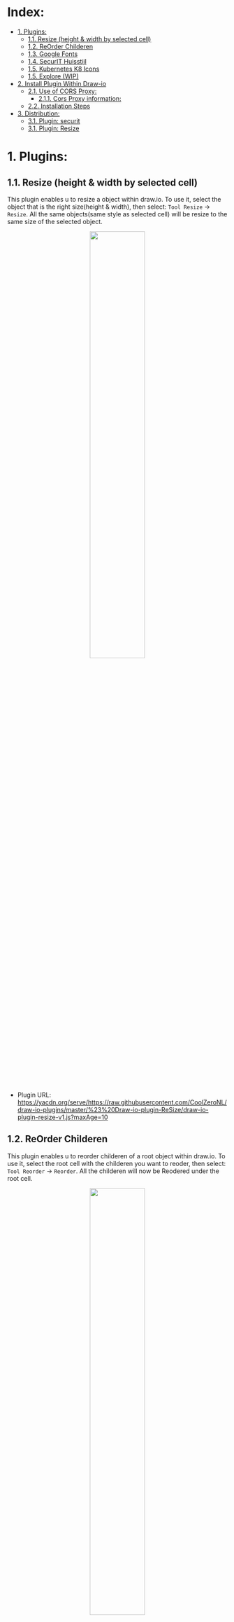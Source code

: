  # Index:

<!-- TOC -->

- [1. Plugins:](#1-plugins)
    - [1.1. Resize (height & width by selected cell)](#11-resize-height--width-by-selected-cell)
    - [1.2. ReOrder Childeren](#12-reorder-childeren)
    - [1.3. Google Fonts](#13-google-fonts)
    - [1.4. SecurIT Huisstijl](#14-securit-huisstijl)
    - [1.5. Kubernetes K8 Icons](#15-kubernetes-k8-icons)
    - [1.5. Explore (WIP)](#15-explore-wip)
- [2. Install Plugin Within Draw-io](#2-install-plugin-within-draw-io)
    - [2.1. Use of CORS Proxy:](#21-use-of-cors-proxy)
        - [2.1.1. Cors Proxy information:](#211-cors-proxy-information)
    - [2.2. Installation Steps](#22-installation-steps)
- [3. Distribution:](#3-distribution)
    - [3.1. Plugin: securit](#31-plugin-securit)
    - [3.1. Plugin: Resize](#31-plugin-resize)

<!-- /TOC -->



# 1. Plugins:

## 1.1. Resize (height & width by selected cell)
This plugin enables u to resize a object within draw.io. To use it, select the object that is the right size(height & width), then select: `Tool Resize` -> `Resize`. All the same objects(same style as selected cell) will be resize to the same size of the selected object.

<p align="center">
  <img width="50%" src="./readme.images/example-draw-io-plugin-resize.gif">
</p>

- Plugin URL: https://yacdn.org/serve/https://raw.githubusercontent.com/CoolZeroNL/draw-io-plugins/master/%23%20Draw-io-plugin-ReSize/draw-io-plugin-resize-v1.js?maxAge=10

## 1.2. ReOrder Childeren
This plugin enables u to reorder childeren of a root object within draw.io. To use it, select the root cell with the childeren you want to reoder, then select: `Tool Reorder` -> `Reorder`. All the childeren will now be Reodered under the root cell.

<p align="center">
  <img width="50%" src="./readme.images/example-draw-io-plugin-reorder-childs.gif">
</p>

- Plugin URL: https://yacdn.org/serve/https://raw.githubusercontent.com/CoolZeroNL/draw-io-plugins/master/%23%20Draw-io-plugin-ReOrder/draw-io-plugin-reorder-childeren-v3.js?maxAge=10

## 1.3. Google Fonts
<!-- https://github.com/jgraph/drawio/issues/577 -->
This plugin enables you the use of all the google fonts within draw.io.

I have added to the custom fonts "Roboto", "Open Sans" & "Libre Franklin". But you can load more if u want by entering the name of the font family in the `Font` -> `custom...` option.

- Plugin URL: https://yacdn.org/serve/https://raw.githubusercontent.com/CoolZeroNL/draw-io-plugins/master/%23%20Draw-io-plugin-Google-Fonts/google-fonts-v1.js?maxAge=10
  
  - Will do:
    - Install all Google Fonts into Browser

  - Load Custom Fonts: 
    - Libre Franklin
    - Roboto
    - Open Sans

    For the complete list of fonts: [Google Fonts](https://github.com/CoolZeroNL/draw-io-plugins/blob/master/%23%20Draw-io-plugin-Google-Fonts/googleFonts.json) or [fonts.google.com](https://fonts.google.com)   
    ** note that not all the fonts will work in draw.io.. like: Libre Barcode

    <p align="center">
      <img width="25%" src="./readme.images/google-fonts-fonts.png">
    </p>

## 1.4. SecurIT Huisstijl
<!-- 
- more information: https://github.com/holroy/draw.io-plugins/wiki/Dissected-Example-Plugin
- more information: https://code.greenhost.net/totem/ind/tree/ca8b1b90ad23b8fa1800b8e055a7ee3bd9df9bb8/grapheditorxblock/src/stencils 
- more information: https://yacdn.org/serve/https://gist.githubusercontent.com/lindapadilla/5974598/raw/0c80ac0f4d03234bffb50cb14eda0a9b23f6e07a/customizeBPMN
-->

- Plugin URL: https://yacdn.org/serve/https://raw.githubusercontent.com/CoolZeroNL/draw-io-plugins/master/%23%20Draw-io-plugin-SecurIT/draw-io-plugin-securit-huisstyle-v1.js?maxAge=10

  - Will Do:
    - Add Stencil: 
      - SecurIT
      
    - Load Custom Font: 
      - Libre Franklin

    <p align="center">
      <img width="25%" src="./readme.images/securit-stencils.png">
      <img width="25%" src="./readme.images/securit-fonts.png">
    </p>

## 1.5. Kubernetes K8 Icons

<!-- Load SVG from RAW by `?sanitize=true` -->
<!-- https://raw.githubusercontent.com/CoolZeroNL/draw-io-plugins/master/%23%20Draw-io-plugin-SecurIT/securit.huisstyle.images/security_isp-server.svg?sanitize=true -->

<!-- https://github.com/jgraph/drawio/issues/569 -->

- Plugin URL: https://yacdn.org/serve/https://raw.githubusercontent.com/CoolZeroNL/draw-io-plugins/master/%23%20Draw-io-plugin-K8-Icons/draw-io-plugin-k8-icons-v1.js?maxAge=10

  - Will Do:
    - Add Stencil: 
      - Kubernetes K8 Icons
      
    <p align="center">
      <img width="25%" src="./readme.images/k8-stencils.png">
    </p>

## 1.5. Explore (WIP)

- Plugin URL: https://yacdn.org/serve/https://raw.githubusercontent.com/CoolZeroNL/draw-io-plugins/master/%23%20Draw-io-plugin-Explore/draw-io-plugin-explore-v1.js?maxAge=10

  - Todo:
    - [] add link as url in cell ( is now as tooltip )

# 2. Install Plugin Within Draw-io

## 2.1. Use of CORS Proxy:
Because the plugins are been included within draw.io the browser will block this, because the plugin is not on the same domain as draw.io is. So the browser will give the next error: `Refused to execute script from 'https://raw.githubusercontent.com/CoolZeroNL/draw-io-plugins/master/draw-io-plugin-resize.js' because its MIME type ('text/plain') is not executable, and strict MIME type checking is enabled.` 

To fix this u need to use a CORS proxy server.

### 2.1.1. Cors Proxy information:
https://ovsoinc.github.io/yacdn.org/

## 2.2. Installation Steps
To add a new plugin, do the next steps:

Go to `Extras` -> `Plugins`

<p align="center">
  <img width="50%" src="./readme.images/01-plugins.png">
</p>

Click on `Add`

<p align="center">
  <img width="50%" src="./readme.images/02-plugins-list.png">
</p>

Paste the url of the wanted Plugin and click on `Add`

<p align="center">
  <img width="50%" src="./readme.images/03-plugin-add-url.png">
</p>

If you are done adding your wanted plugins, click `Apply`

<p align="center">
  <img width="50%" src="./readme.images/04-plugins-added.png">
</p>

You will get a warning, click `Ok` and refresh your draw.io page.
<p align="center">
  <img width="50%" src="./readme.images/05-plugins-added-applyed.png">
</p>

When using custom plugins, you will get a warning every times you open Draw.io, check if the plugin you want is listed here, and press `Ok`

<p align="center">
  <img width="50%" src="./readme.images/06-plugin-warning.png">
</p>

Now you see a extra menu item `Tool XX`. As a sub item the plugin functionality will be availible.
<p align="center">
  <img width="50%" src="./readme.images/07-menu.png">
</p>




<!-- 
# 3. Distribution:

## 3.1. Plugin: securit
- Kyam

## 3.1. Plugin: Resize
- Rogier
- Stefan
- Peter
- Abdel 
-->
